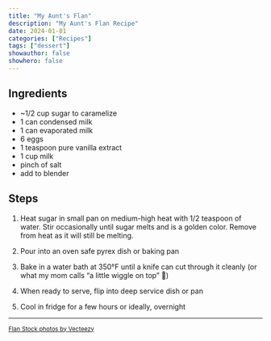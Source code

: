 ```yaml
---
title: "My Aunt's Flan"
description: "My Aunt's Flan Recipe"
date: 2024-01-01
categories: ["Recipes"]
tags: ["dessert"]
showauthor: false
showhero: false
---
```


## Ingredients

- ~1/2 cup sugar to caramelize
- 1 can condensed milk
- 1 can evaporated milk
- 6 eggs
- 1 teaspoon pure vanilla extract
- 1 cup milk
- pinch of salt
- add to blender

## Steps

1. Heat sugar in small pan on medium-high heat with 1/2 teaspoon of water. Stir occasionally until sugar melts and is a golden color. Remove from heat as it will still be melting.

2. Pour into an oven safe pyrex dish or baking pan

3. Bake in a water bath at 350°F until a knife can cut through it cleanly (or what my mom calls “a little wiggle on top” 💓)

4. When ready to serve, flip into deep service dish or pan

5. Cool in fridge for a few hours or ideally, overnight

<hr>
<small><a href="https://www.vecteezy.com/free-photos/flan">Flan Stock photos by Vecteezy</a></small>